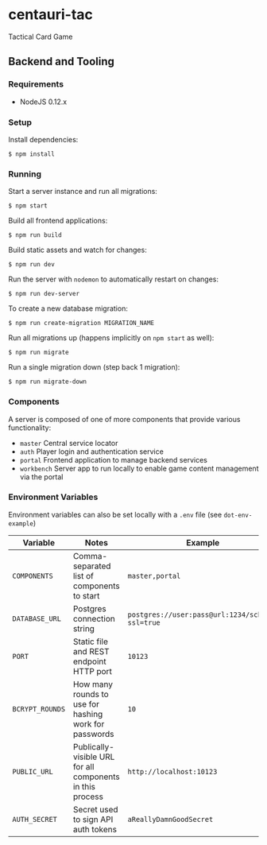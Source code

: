 # centauri-tac

Tactical Card Game

## Backend and Tooling

### Requirements

* NodeJS 0.12.x

### Setup

Install dependencies:

```
$ npm install
```

### Running

Start a server instance and run all migrations:

```
$ npm start
```

Build all frontend applications:

```
$ npm run build
```

Build static assets and watch for changes:

```
$ npm run dev
```

Run the server with `nodemon` to automatically restart on changes:

```
$ npm run dev-server
```

To create a new database migration:

```
$ npm run create-migration MIGRATION_NAME
```

Run all migrations up (happens implicitly on `npm start` as well):

```
$ npm run migrate
```

Run a single migration down (step back 1 migration):

```
$ npm run migrate-down
```

### Components

A server is composed of one of more components that provide various
functionality:

* `master` Central service locator
* `auth` Player login and authentication service
* `portal` Frontend application to manage backend services
* `workbench` Server app to run locally to enable game content management via
  the portal

### Environment Variables

Environment variables can also be set locally with a `.env` file (see `dot-env-example`)

Variable | Notes | Example
 --- | --- | ---
`COMPONENTS` | Comma-separated list of components to start | `master,portal`
`DATABASE_URL` | Postgres connection string | `postgres://user:pass@url:1234/schema?ssl=true`
`PORT` | Static file and REST endpoint HTTP port | `10123`
`BCRYPT_ROUNDS` | How many rounds to use for hashing work for passwords | `10`
`PUBLIC_URL` | Publically-visible URL for all components in this process | `http://localhost:10123`
`AUTH_SECRET` | Secret used to sign API auth tokens | `aReallyDamnGoodSecret`
